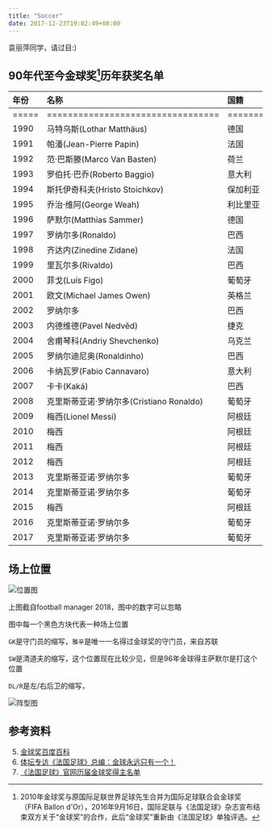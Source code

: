 ```yaml
---
title: "Soccer"
date: 2017-12-23T19:02:49+08:00
---
```


袁丽萍同学，请过目:)
## 90年代至今金球奖[^金球奖]历年获奖名单

| 年份 | 名称 | 国籍 | 俱乐部 | 场上位置 |
| :--- | :--- | :--- | :--- | :--- |
| ===== | ================================= | =========== | =========== | ========= |
| 1990 |	马特乌斯(Lothar Matthäus) | 德国 | 国际米兰 | 中场 |
| 1991 |	帕潘(Jean-Pierre Papin) | 法国 | 马赛 | 前锋 |
| 1992 |	范·巴斯滕(Marco Van Basten) | 荷兰 | AC米兰 | 前锋 |
| 1993 |	罗伯托·巴乔(Roberto Baggio) | 意大利 | 尤文图斯 | 前腰/前锋 |
| 1994 | 斯托伊奇科夫(Hristo Stoichkov) | 保加利亚 | 巴塞罗那 | 前锋 |
| 1995 |	乔治·维阿(George Weah) | 利比里亚 | AC米兰 | 前锋 |
| 1996 |	萨默尔(Matthias Sammer) | 德国 | 多特蒙德 | 后卫 |
| 1997 |	罗纳尔多(Ronaldo) | 巴西 | 国际米兰 | 前锋 |
| 1998 | 齐达内(Zinedine Zidane) | 法国 | 尤文图斯 | 前腰 |
| 1999 |	里瓦尔多(Rivaldo) | 巴西 | 巴塞罗那 | 前腰/前锋 |
| 2000 |	菲戈(Luís Figo) | 葡萄牙 | 皇家马德里 | 中场 |
| 2001 |	欧文(Michael James Owen) | 英格兰 | 利物浦 | 前锋 |
| 2002 | 罗纳尔多 | 巴西 | 皇家马德里 | 前锋 |
| 2003 |	内德维德(Pavel Nedvěd) | 捷克 | 尤文图斯 | 中场 |
| 2004 |	舍甫琴科(Andriy Shevchenko) | 乌克兰 | AC米兰 | 前锋 |
| 2005 |	罗纳尔迪尼奥(Ronaldinho) | 巴西 | 巴塞罗那 | 前腰/边锋 |
| 2006 | 卡纳瓦罗(Fabio Cannavaro) | 意大利 | 皇家马德里 | 后卫 |
| 2007 |	卡卡(Kaká) | 巴西 | AC米兰 | 中场 | 前腰 |
| 2008 |	克里斯蒂亚诺·罗纳尔多(Cristiano Ronaldo) | 葡萄牙 | 曼联 | 边锋 |
| 2009 |	梅西(Lionel Messi) | 阿根廷 | 巴塞罗那 | 前腰/边锋 |
| 2010 |	梅西 | 阿根廷 | 巴塞罗那 | 前腰/边锋 |
| 2011 |	梅西 | 阿根廷 | 巴塞罗那 | 前腰/边锋 |
| 2012 |	梅西 | 阿根廷 | 巴塞罗那 | 前腰/边锋 |
| 2013 |	克里斯蒂亚诺·罗纳尔多 | 葡萄牙 | 皇家马德里 | 边锋 |
| 2014 |	克里斯蒂亚诺·罗纳尔多 | 葡萄牙 | 皇家马德里 | 边锋 |
| 2015 |	梅西 | 阿根廷 | 巴塞罗那 | 前腰/边锋 |
| 2016 |	克里斯蒂亚诺·罗纳尔多 | 葡萄牙 | 皇家马德里 | 边锋 |
| 2017 |	克里斯蒂亚诺·罗纳尔多 | 葡萄牙 | 皇家马德里 | 边锋 |

[^金球奖]:2010年金球奖与原国际足联世界足球先生合并为国际足球联合会金球奖（FIFA Ballon d'Or），2016年9月16日，国际足联与《法国足球》杂志宣布结束双方关于“金球奖”的合作，此后“金球奖”重新由《法国足球》单独评选。

## 场上位置
![位置图](/img/soccer1.png)

上图截自football manager 2018，图中的数字可以忽略

图中每一个黑色方块代表一种场上位置

`GK`是守门员的缩写，`雅辛`是唯一一名得过金球奖的守门员，来自苏联

`SW`是清道夫的缩写，这个位置现在比较少见，但是96年金球得主萨默尔是打这个位置

`DL/R`是左/右后卫的缩写，


![阵型图](/img/soccer2.png)

## 参考资料
5. [金球奖百度百科](https://baike.baidu.com/item/%E9%87%91%E7%90%83%E5%A5%96/12010559)
5. [体坛专访《法国足球》总编：金球永远只有一个！](https://baike.baidu.com/redirect/026b6vzVFMAHysBeZoYZFLod9wq8H5b-EjenfwD-wJNYydRNXPmLFOGwSHBFiJlw5cmGb2Pljf33OPHIzMym0pliVHm7cI2WWdSaIeZCEUMzVpo1lelb9ctE3J25OPNr2MTXFzkxqXaxUfE9uKHa2q8)
5. [《法国足球》官网历届金球奖得主名单](https://baike.baidu.com/redirect/a42aYProDCgenCuMz7wJTTYvWSWTRGIflTzDvrFNiJniWUDJ_poUmq_NEEBj8jr70rZ9OYNJ6yS9tyiWKp-S_ZRDu97gNxr2WM6L0MoNcg)